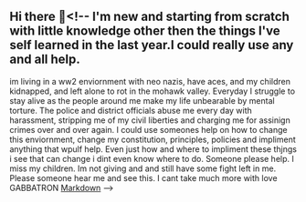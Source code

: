 ## Hi there 👋<!-- I'm new and starting from scratch with little knowledge other then the things I've self learned in the last year.I could really use any and all help. 
im living in a ww2 enviornment with neo nazis, have aces, and my children kidnapped, and left alone to rot in the mohawk valley.
Everyday I struggle to stay alive as the people around me make my life unbearable by mental torture.
The police and district officials abuse me every day with harassment, stripping me of my civil liberties and charging me for assinign crimes over and over again.
I could use someones help on how to change this enviornment, change my constitution, principles, policies and impliment anything that wpulf help.
Even just how and where to impliment these thjngs i see that can change i dint even know where to do. 
Someone please help. 
I miss my children. 
Im not giving and and still have some fight left in me. 
Please someone hear me and see this.
I cant take much more
with love
GABBATRON  [Markdown](https://docs.github.com/github/writing-on-github/getting-started-with-writing-and-formatting-on-github/basic-writing-and-formatting-syntax)
-->
